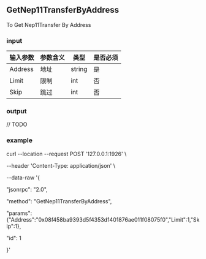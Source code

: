 ## GetNep11TransferByAddress

To Get Nep11Transfer By Address

### input

| 输入参数         | 参数含义       | 类型    | 是否必须  |
| ---------------- | -------------- | ------- |------   |
| Address | 地址 | string  | 是|
| Limit | 限制 | int | 否 |
| Skip | 跳过 | int | 否 |

### output

// TODO

### example

curl --location --request POST '127.0.0.1:1926' \

--header 'Content-Type: application/json' \

--data-raw '{

  "jsonrpc": "2.0",

  "method": "GetNep11TransferByAddress",

  "params": {"Address":"0x08f458ba9393d5f4353d1401876ae011f08075f0","Limit":1,"Skip":1},

  "id": 1

}'

